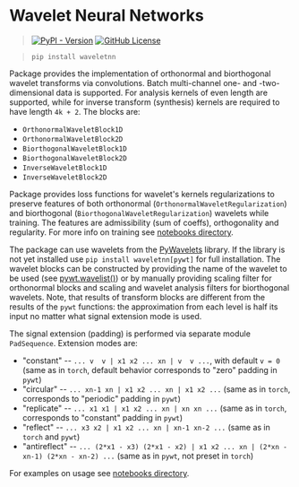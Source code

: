 # Wavelet Neural Networks

> [![PyPI - Version](https://img.shields.io/pypi/v/waveletnn?style=flat)](https://pypi.org/project/waveletnn/)
[![GitHub License](https://img.shields.io/github/license/Scurrra/WaveletNN-PyTorch?style=flat)](https://github.com/Scurrra/WaveletNN-PyTorch/tree/master?tab=MIT-1-ov-file)


> `pip install waveletnn`

Package provides the implementation of orthonormal and biorthogonal wavelet transforms via convolutions. Batch multi-channel one- and -two-dimensional data is supported. For analysis kernels of even length are supported, while for inverse transform (synthesis) kernels are required to have length `4k + 2`. The blocks are:

- `OrthonormalWaveletBlock1D`
- `OrthonormalWaveletBlock2D`
- `BiorthogonalWaveletBlock1D`
- `BiorthogonalWaveletBlock2D`
- `InverseWaveletBlock1D`
- `InverseWaveletBlock2D`

Package provides loss functions for wavelet's kernels regularizations to preserve features of both orthonormal (`OrthonormalWaveletRegularization`) and biorthogonal (`BiorthogonalWaveletRegularization`) wavelets while training. The features are admissibility (sum of coeffs), orthogonality and regularity. For more info on training see [notebooks directory](notebooks/).

The package can use wavelets from the [PyWavelets](https://pywavelets.readthedocs.io/) library. If the library is not yet installed use `pip install waveletnn[pywt]` for full installation. The wavelet blocks can be constructed by providing the name of the wavelet to be used (see [pywt.wavelist()](https://pywavelets.readthedocs.io/en/latest/ref/wavelets.html#built-in-wavelets-wavelist)) or by manually providing scaling filter for orthonormal blocks and scaling and wavelet analysis filters for biorthogonal wavelets. Note, that results of transform blocks are different from the results of the `pywt` functions: the approximation from each level is half its input no matter what signal extension mode is used. 

The signal extension (padding) is performed via separate module `PadSequence`. Extension modes are: 
- "constant" -- ```... v  v | x1 x2 ... xn | v  v ...```, with default `v = 0` (same as in `torch`, default behavior corresponds to "zero" padding in `pywt`)
- "circular" -- ```... xn-1 xn | x1 x2 ... xn | x1 x2 ...``` (same as in `torch`, corresponds to "periodic" padding in `pywt`)
- "replicate" -- ```... x1 x1 | x1 x2 ... xn | xn xn ...``` (same as in `torch`, corresponds to "constant" padding in `pywt`)
- "reflect" -- ```... x3 x2 | x1 x2 ... xn | xn-1 xn-2 ...``` (same as in `torch` and `pywt`)
- "antireflect" -- ```... (2*x1 - x3) (2*x1 - x2) | x1 x2 ... xn | (2*xn - xn-1) (2*xn - xn-2) ...``` (same as in `pywt`, not preset in `torch`)

For examples on usage see [notebooks directory](notebooks/).
